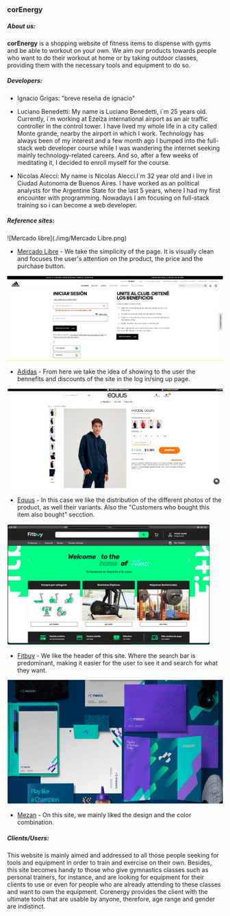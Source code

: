  ### **corEnergy**

##### About us:

**corEnergy** is a shopping website of fitness items to dispense with gyms and be able to workout on your own. We aim our products towards people who want to do their workout at home or by taking outdoor classes, providing them with the necessary tools and equipment to do so.

##### Developers:

- Ignacio Grigas: "breve reseña de ignacio"

- Luciano Benedetti: My name is Luciano Benedetti, i´m 25 years old. Currently, i´m working at Ezeiza international airport as an air traffic controller in the control tower.
I have lived my whole life in a city called Monte grande, nearby the airport in which I work. 
Technology has always been of my interest and a few month ago I bumped into the full-stack web developer course while I was wandering the internet seeking mainly technology-related careers.
And so, after a few weeks of meditating it, I decided to enroll myself for the course.

- Nicolas Alecci: My name is Nicolas Alecci.I´m 32 year old and i live in Ciudad Autonoma de Buenos Aires. I have worked as an political analysts for the Argentine State for the last 5 years, where I had my first encounter with programming. Nowadays I am focusing on full-stack training so i can become a web developer.


##### Reference sites:

![Mercado libre](./img/Mercado Libre.png)

- [Mercado Libre](https://www.mercadolibre.com.ar/gz/cart) - We take the simplicity of the page. It is visually clean and focuses the user's attention on the product, the price and the purchase button.

![Adidas](/img/Adiddas.png)

- [Adidas](https://www.adidas.com.ar/account-login) - From here we take the idea of showing to the user the bennefits and discounts of the site in the log in/sing up page.

![Equus](/img/Equus.jpeg)

- [Equus](https://www.equus.com.ar/16spcl0017n4-14-hoodie-golfo/p) - In this case we like the distribution of the different photos of the product, as well their variants. Also the "Customers who bought this item also bought" secction.

![Fitbuy](/img/Fitbuy.jpeg)

- [Fitbuy](https://www.fitbuy.com.mx/) - We like the header of this site. Where the search bar is predominant, making it easier for the user to see it and search for what they want.

![Mezan](/img/Mezan.jpeg)

- [Mezan](https://www.behance.net/gallery/103870735/Mezan-brand-design?tracking_source=search_projects_recommended%7Cmezan) - On this site, we mainly liked the design and the color combination.

##### Clients/Users:

This website is mainly aimed and addressed to all those people seeking for tools and equipment in order to train and exercise on their own.
Besides, this site becomes handy to those who give gymnastics classes such as personal trainers, for instance, and are looking for equipment for their clients to use or even for people who are already attending to these classes and want to own the equipment.
 Corenergy provides the client with the ultimate tools that are usable by anyone, therefore, age range and gender are indistinct.